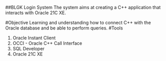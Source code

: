 ##BLGK Login System
The system aims at creating a C++ application that interacts with Oracle 21C XE.

#Objective
Learning and understanding how to connect C++ with the Oracle database and be able to perform queries.
#Tools

1. Oracle Instant Client
2. OCCI - Oracle C++ Call Interface
3. SQL Developer
4. Oracle 21C XE
